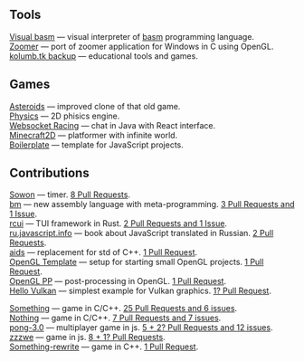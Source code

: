 ## Tools
[Visual basm](https://github.com/kolumb/visual-basm) — visual interpreter of [basm](https://github.com/tsoding/bm) programming language.<br>
[Zoomer](https://github.com/kolumb/zoomer) — port of zoomer application for Windows in C using OpenGL.<br>
[kolumb.tk backup](https://github.com/kolumb/kolumb.github.io) — educational tools and games.

## Games
[Asteroids](https://github.com/kolumb/asteroids) — improved clone of that old game.<br>
[Physics](https://github.com/kolumb/physics) — 2D phisics engine.<br>
[Websocket Racing](https://github.com/kolumb/websocket-racing) — chat in Java with React interface.<br>
[Minecraft2D](https://github.com/kolumb/Minecraft2D) — platformer with infinite world.<br>
[Boilerplate](https://github.com/kolumb/boilerplate) — template for JavaScript projects.

## Contributions

[Sowon](https://github.com/kolumb/sowon) — timer. [8 Pull Requests](https://github.com/tsoding/sowon/pulls?q=author%3Akolumb).<br>
[bm](https://github.com/kolumb/bm) — new assembly language with meta-programming. [3 Pull Requests and 1 Issue](https://github.com/tsoding/bm/issues?q=author%3Akolumb).<br>
[rcui](https://github.com/kolumb/rcui) — TUI framework in Rust. [2 Pull Requests and 1 Issue](https://github.com/tsoding/rcui/issues?q=author%3Akolumb).<br>
[ru.javascript.info](https://github.com/kolumb/ru.javascript.info) — book about JavaScript translated in Russian. [2 Pull Requests](https://github.com/javascript-tutorial/ru.javascript.info/pulls?q=author%3Akolumb).<br>
[aids](https://github.com/kolumb/aids) — replacement for std of C++. [1 Pull Request](https://github.com/rexim/aids/pulls?q=author%3Akolumb).<br>
[OpenGL Template](https://github.com/kolumb/opengl-template) — setup for starting small OpenGL projects. [1 Pull Request](https://github.com/tsoding/opengl-template/pulls?q=author%3Akolumb).<br>
[OpenGL PP](https://github.com/kolumb/opengl-pp) — post-processing in OpenGL. [1 Pull Request](https://github.com/tsoding/opengl-pp/pulls?q=author%3Akolumb).<br>
[Hello Vulkan](https://github.com/kolumb/HelloVulkan) — simplest example for Vulkan graphics. [1? Pull Request](https://github.com/GPUOpen-LibrariesAndSDKs/HelloVulkan/pulls?q=author%3Akolumb).

[Something](https://github.com/kolumb/something) — game in C/C++. [25 Pull Requests and 6 issues](https://github.com/tsoding/something/issues?page=1&q=author%3Akolumb).<br>
[Nothing](https://github.com/kolumb/nothing) — game in C/C++. [7 Pull Requests and 7 issues](https://github.com/tsoding/nothing/issues?q=author%3Akolumb).<br>
[pong-3.0](https://github.com/kolumb/pong-3.0) — multiplayer game in js. [5 + 2? Pull Requests and 12 issues](https://github.com/sdegueldre/pong-3.0/issues?q=author%3Akolumb).<br>
[zzzwe](https://github.com/kolumb/zzzwe) — game in js. [8 + 1? Pull Requests](https://github.com/tsoding/zzzwe/pulls?q=author%3Akolumb).<br>
[Something-rewrite](https://github.com/kolumb/something-rewrite) — game in C++. [1 Pull Request](https://github.com/tsoding/something-rewrite/pulls?q=author%3Akolumb).
